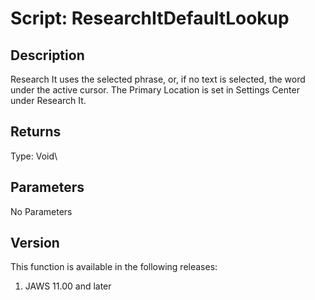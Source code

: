 # Script: ResearchItDefaultLookup

## Description

Research It uses the selected phrase, or, if no text is selected, the
word under the active cursor. The Primary Location is set in Settings
Center under Research It.

## Returns

Type: Void\

## Parameters

No Parameters

## Version

This function is available in the following releases:

1.  JAWS 11.00 and later
